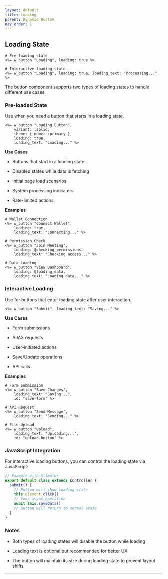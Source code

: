 ```yaml
---
layout: default
title: Loading
parent: Dynamic Button
nav_order: 1
---
```


## Loading State

```erb
# Pre loading state
<%= w_button "Loading", loading: true %>

# Interactive loading state
<%= w_button "Loading", loading: true, loading_text: "Processing..." %>
```

The button component supports two types of loading states to handle different use cases.

### **Pre-loaded State**

Use when you need a button that starts in a loading state.
```erb
<%= w_button "Loading Button",
    variant: :solid,
    theme: { name: :primary },
    loading: true,
    loading_text: "Loading..." %>
```

**Use Cases**

- Buttons that start in a loading state

- Disabled states while data is fetching

- Initial page load scenarios

- System processing indicators

- Rate-limited actions

**Examples**
```erb
# Wallet Connection
<%= w_button "Connect Wallet", 
    loading: true, 
    loading_text: "Connecting..." %>

# Permission Check
<%= w_button "Join Meeting", 
    loading: @checking_permissions,
    loading_text: "Checking access..." %>

# Data Loading
<%= w_button "View Dashboard", 
    loading: @loading_data,
    loading_text: "Loading data..." %>
```

### **Interactive Loading**

Use for buttons that enter loading state after user interaction.
```erb
<%= w_button "Submit", loading_text: "Saving..." %>
```

**Use Cases**

- Form submissions

- AJAX requests

- User-initiated actions

- Save/Update operations

- API calls

**Examples**
```erb
# Form Submission
<%= w_button "Save Changes", 
    loading_text: "Saving...",
    id: "save-form" %>

# API Request
<%= w_button "Send Message", 
    loading_text: "Sending..." %>

# File Upload
<%= w_button "Upload", 
    loading_text: "Uploading...",
    id: "upload-button" %>
```

### **JavaScript Integration**

For interactive loading buttons, you can control the loading state via JavaScript:
```js
// Example with Stimulus
export default class extends Controller {
  submit() {
    // Button will show loading state
    this.element.click()
    // Your async operation
    await this.saveData()
    // Button will return to normal state
  }
}
```

### Notes

- Both types of loading states will disable the button while loading

- Loading text is optional but recommended for better UX

- The button will maintain its size during loading state to prevent layout shifts


---